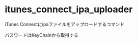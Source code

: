itunes_connect_ipa_uploader
===========================
iTunes Connectにipaファイルをアップロードするコマンド

パスワードはKeyChainから取得する
